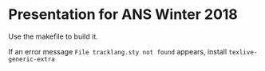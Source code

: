 # Presentation for ANS Winter 2018

Use the makefile to build it. 

If an error message
`File tracklang.sty not found`
appears, install `texlive-generic-extra`
